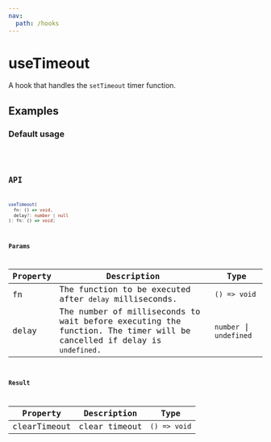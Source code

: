 ```yaml
---
nav:
  path: /hooks
---
```


# useTimeout

A hook that handles the `setTimeout` timer function.

## Examples

### Default usage

<code src="./demo/demo1.tsx" />
<code src="./demo/demo2.tsx" />

## API

```typescript
useTimeout(
  fn: () => void,
  delay?: number | null
): fn: () => void;
```

### Params

| Property | Description                                                                                                            | Type                    |
| -------- | ---------------------------------------------------------------------------------------------------------------------- | ----------------------- |
| fn       | The function to be executed after `delay` milliseconds.                                                                | `() => void`            |
| delay    | The number of milliseconds to wait before executing the function. The timer will be cancelled if delay is `undefined`. | `number` \| `undefined` |

### Result

| Property     | Description   | Type         |
| ------------ | ------------- | ------------ |
| clearTimeout | clear timeout | `() => void` |
